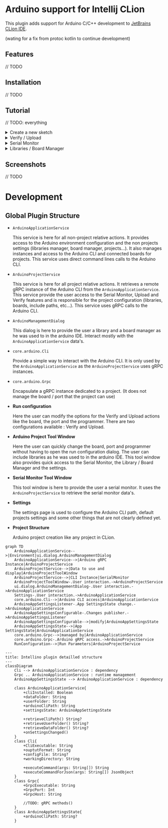 # Arduino support for Intellij CLion
This plugin adds support for Arduino C/C++ development to [JetBrains CLion IDE](https://www.jetbrains.com/clion/).

(wating for a fix from protoc kotlin to continue development)

## Features
// TODO

## Installation
// TODO

## Tutorial
// TODO: everything
<details>

<summary>Create a new sketch</summary>
// TODO

</details>

<details>

<summary>Verify / Upload</summary>
// TODO

</details>

<details>

<summary>Serial Monitor</summary>
// TODO

</details>

<details>

<summary>Libraries / Board Manager</summary>
// TODO

</details>

## Screenshots
// TODO

# Development
## Global Plugin Structure

- `ArduinoApplicationService`

    This service is here for all non-project relative actions. It provides access to the Arduino environment
configuration and the non projects settings (libraries manager, board manager, projects...). It also manages instances and access to the Arduino CLI and connected boards for 
projects. This service uses direct command lines calls to the Arduino CLI.


- `ArduinoProjectService`

    This service is here for all project relative actions. It retrieves a remote gRPC instance of the Arduino CLI from 
the `ArduinoApplicationService`. This service provide the user access to the Serial Monitor, Upload and Verify features
and is responsible for the project configuration (libraries, boards, include paths, etc...). This service uses gRPC calls to the
Arduino CLI.


- `ArduinoManagementDialog`

    This dialog is here to provide the user a library and a board manager as he was used to in the arduino IDE.
Interact mostly with the `ArduinoApplicationService` data's.


- `core.arduino.Cli`

    Provide a simple way to interact with the Arduino CLI. It is only used by the `ArduinoApplicationService` as 
the `ArduinoProjectService` uses gRPC instances.


- `core.arduino.Grpc`

    Encapsulate a gRPC instance dedicated to a project. (It does not manage the board / port that the project can use)


- **Run configuration**

    Here the user can modify the options for the Verify and Upload actions like the board, the port and the programmer.
There are two configurations available : Verify and Upload.


- **Arduino Project Tool Window**

    Here the user can quickly change the board, port and programmer without having to open the run configuration dialog.
The user can include libraries as he was used to in the arduino IDE.
This tool window also provides quick access to the Serial Monitor, the Library / Board Manager and the settings.


- **Serial Monitor Tool Window**

    This tool window is here to provide the user a serial monitor. It uses the `ArduinoProjectService` to retrieve the
serial monitor data's.


- **Settings**

    The settings page is used to configure the Arduino CLI path, default projects settings and some other things that
 are not clearly defined yet.


- **Project Structure**

    Arduino project creation like any project in CLion.


```mermaid
graph TD
    ArduinoApplicationService-->|Environment|ui.dialog.ArduinoManagementDialog
    ArduinoApplicationService-->|Arduino gRPC Instance|ArduinoProjectService
    ArduinoProjectService-->|Data to use and display|ArduinoProjectToolWindow
    ArduinoProjectService-->|CLI Instance|SerialMonitor
    ArduinoProjectToolWindow-.User interaction.->ArduinoProjectService
    ui.dialog.ArduinoManagementDialog-.User interaction.->ArduinoApplicationService
    Settings-.User interaction.->ArduinoApplicationService
    core.arduino.Cli-->|Arduino CLI access|ArduinoApplicationService
    ArduinoAppSettingsListener-.App SettingsState change.->ArduinoApplicationService
    ArduinoAppSettingsConfigurable-.Changes publisher.->ArduinoAppSettingsListener
    ArduinoAppSettingsConfigurable-->|modify|ArduinoAppSettingsState
    ArduinoAppSettingsState-->|App SettingsState|ArduinoApplicationService
    core.arduino.Grpc-->|managed by|ArduinoApplicationService
    core.arduino.Grpc-.Arduino gRPC access.->ArduinoProjectService
    RunConfiguration-->|Run Parameters|ArduinoProjectService
```

```mermaid
---
title: Intellino plugin detailled structure
---
classDiagram
    Cli --> ArduinoApplicationService : dependency
    Grpc .. ArduinoApplicationService : runtime management
    ArduinoAppSettingsState --> ArduinoApplicationService : dependency
    
    class ArduinoApplicationService{
        +cliInstalled: Boolean
        +dataFolder: String
        +userFolder: String
        +arduinoCliPath: String
        +settingsState: ArduinoAppSettingsState
        
        +retrieveCliPath() String?
        +retrieveUserFolder() String?
        +retrieveDataFolder() String?
        +onSettingsChanged()
    }
    class Cli{
        +CliExecutable: String
        +ouptutFormat: String
        +configFile: String?
        +workingDirectory: String
        
        +executeCommand(args: String[]) String
        +executeCommandForJson(args: String[]) JsonObject
    }
    class Grpc{
        +GrpcExecutable: String
        +GrpcPort: Int
        +GrpcHost: String
        
        //TODO: gRPC methods()
    }
    class ArduinoAppSettingsState{
        +arduinoCliPath: String?
    }
```
